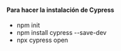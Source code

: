 #### Para hacer la instalación de Cypress

- npm init
- npm install cypress --save-dev
- npx cypress open